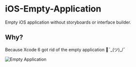 # iOS-Empty-Application
Empty iOS application without storyboards or interface builder.

## Why?

Because Xcode 6 got rid of the empty application  ¯\_(ツ)_/¯

![Empty Application](http://i.imgur.com/5gLOf9R.jpg)
